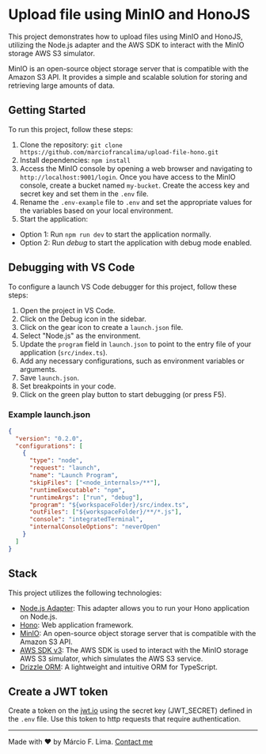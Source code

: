 # Upload file using MinIO and HonoJS

This project demonstrates how to upload files using MinIO and HonoJS, utilizing the Node.js adapter and the AWS SDK to interact with the MinIO storage AWS S3 simulator.

MinIO is an open-source object storage server that is compatible with the Amazon S3 API. It provides a simple and scalable solution for storing and retrieving large amounts of data.

## Getting Started

To run this project, follow these steps:

1. Clone the repository: `git clone https://github.com/marciofrancalima/upload-file-hono.git`
2. Install dependencies: `npm install`
3. Access the MinIO console by opening a web browser and navigating to `http://localhost:9001/login`. Once you have access to the MinIO console, create a bucket named `my-bucket`. Create the access key and secret key and set them in the `.env` file.
4. Rename the `.env-example` file to `.env` and set the appropriate values for the variables based on your local environment.
5. Start the application:

- Option 1: Run `npm run dev` to start the application normally.
- Option 2: Run *debug* to start the application with debug mode enabled.

## Debugging with VS Code

To configure a launch VS Code debugger for this project, follow these steps:

1. Open the project in VS Code.
2. Click on the Debug icon in the sidebar.
3. Click on the gear icon to create a `launch.json` file.
4. Select "Node.js" as the environment.
5. Update the `program` field in `launch.json` to point to the entry file of your application (`src/index.ts`).
6. Add any necessary configurations, such as environment variables or arguments.
7. Save `launch.json`.
8. Set breakpoints in your code.
9. Click on the green play button to start debugging (or press F5).

### Example launch.json

```json
{
  "version": "0.2.0",
  "configurations": [
    {
      "type": "node",
      "request": "launch",
      "name": "Launch Program",
      "skipFiles": ["<node_internals>/**"],
      "runtimeExecutable": "npm",
      "runtimeArgs": ["run", "debug"],
      "program": "${workspaceFolder}/src/index.ts",
      "outFiles": ["${workspaceFolder}/**/*.js"],
      "console": "integratedTerminal",
      "internalConsoleOptions": "neverOpen"
    }
  ]
}
```

## Stack

This project utilizes the following technologies:

- [Node.js Adapter](https://github.com/honojs/node-server): This adapter allows you to run your Hono application on Node.js.
- [Hono](https://hono.dev): Web application framework.
- [MinIO](https://min.io): An open-source object storage server that is compatible with the Amazon S3 API.
- [AWS SDK v3](https://aws.amazon.com/sdk-for-javascript/): The AWS SDK is used to interact with the MinIO storage AWS S3 simulator, which simulates the AWS S3 service.
- [Drizzle ORM](https://orm.drizzle.team): A lightweight and intuitive ORM for TypeScript.

## Create a JWT token

Create a token on the [jwt.io](https://jwt.io) using the secret key (JWT_SECRET) defined in the `.env` file. Use this token to http requests that require authentication.

---

Made with ♥ by Márcio F. Lima. [Contact me](https://www.linkedin.com/in/m%C3%A1rcio-fran%C3%A7a-lima-916454187/)
